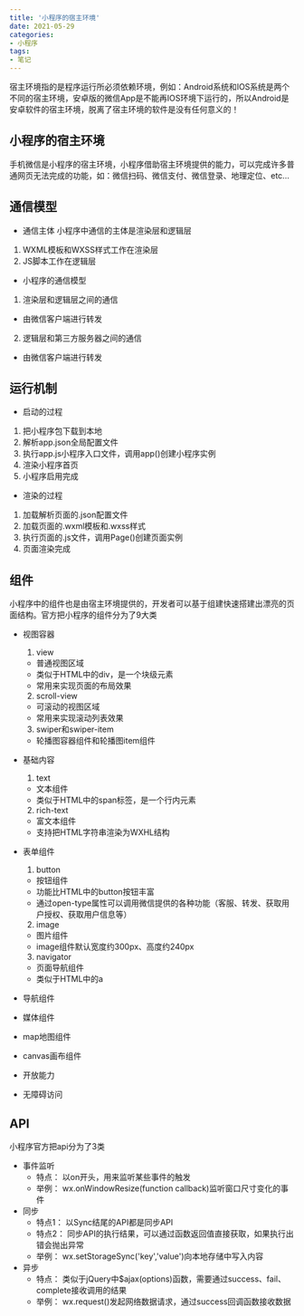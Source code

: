```yaml
---
title: '小程序的宿主环境'
date: 2021-05-29
categories:
- 小程序
tags:
- 笔记
---
```


宿主环境指的是程序运行所必须依赖环境，例如：Android系统和IOS系统是两个不同的宿主环境，安卓版的微信App是不能再IOS环境下运行的，所以Android是安卓软件的宿主环境，脱离了宿主环境的软件是没有任何意义的！

## 小程序的宿主环境
手机微信是小程序的宿主环境，小程序借助宿主环境提供的能力，可以完成许多普通网页无法完成的功能，如：微信扫码、微信支付、微信登录、地理定位、etc...

## 通信模型
- 通信主体
小程序中通信的主体是渲染层和逻辑层
1. WXML模板和WXSS样式工作在渲染层
2. JS脚本工作在逻辑层
- 小程序的通信模型
1. 渲染层和逻辑层之间的通信
+ 由微信客户端进行转发
2. 逻辑层和第三方服务器之间的通信
+ 由微信客户端进行转发

## 运行机制
- 启动的过程
1. 把小程序包下载到本地
2. 解析app.json全局配置文件 
3. 执行app.js小程序入口文件，调用app()创建小程序实例
4. 渲染小程序首页
5. 小程序启用完成

- 渲染的过程
1. 加载解析页面的.json配置文件
2. 加载页面的.wxml模板和.wxss样式
3. 执行页面的.js文件，调用Page()创建页面实例
4. 页面渲染完成

## 组件
小程序中的组件也是由宿主环境提供的，开发者可以基于组建快速搭建出漂亮的页面结构。官方把小程序的组件分为了9大类
- 视图容器
    1. view
    + 普通视图区域
    + 类似于HTML中的div，是一个块级元素
    + 常用来实现页面的布局效果
    2. scroll-view
    + 可滚动的视图区域
    + 常用来实现滚动列表效果
    3. swiper和swiper-item
    + 轮播图容器组件和轮播图item组件

- 基础内容
    1. text
    + 文本组件
    + 类似于HTML中的span标签，是一个行内元素
    2. rich-text
    + 富文本组件
    + 支持把HTML字符串渲染为WXHL结构
- 表单组件
    1. button
    + 按钮组件
    + 功能比HTML中的button按钮丰富
    + 通过open-type属性可以调用微信提供的各种功能（客服、转发、获取用户授权、获取用户信息等）
    2. image
    + 图片组件
    + image组件默认宽度约300px、高度约240px
    3. navigator
    + 页面导航组件
    + 类似于HTML中的a
- 导航组件
- 媒体组件
- map地图组件
- canvas画布组件
- 开放能力
- 无障碍访问

## API
小程序官方把api分为了3类
- 事件监听
    + 特点： 以on开头，用来监听某些事件的触发
    + 举例： wx.onWindowResize(function callback)监听窗口尺寸变化的事件
- 同步
    + 特点1： 以Sync结尾的API都是同步API
    + 特点2： 同步API的执行结果，可以通过函数返回值直接获取，如果执行出错会抛出异常
    + 举例： wx.setStorageSync('key','value')向本地存储中写入内容
- 异步
    + 特点： 类似于jQuery中$ajax(options)函数，需要通过success、fail、complete接收调用的结果
    + 举例： wx.request()发起网络数据请求，通过success回调函数接收数据

